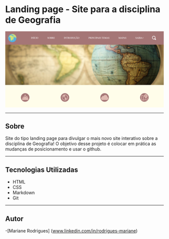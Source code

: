 # Landing page - Site para a disciplina de Geografia

![](./img/capa.png)


---
## Sobre
Site do tipo landing page para divulgar o mais novo site interativo sobre a disciplina de Geografia! O objetivo desse projeto é colocar em prática as mudanças de posicionamento e usar o github.




---

## Tecnologias Utilizadas
- HTML
- CSS
- Markdown
- Git

---

## Autor
-[Mariane Rodrigues] (www.linkedin.com/in/rodrigues-mariane)
